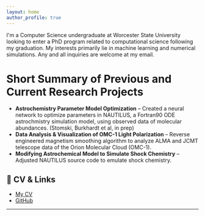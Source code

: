 ```yaml
---
layout: home
author_profile: true
---
```


I'm a Computer Science undergraduate at Worcester State University looking to enter a PhD program related to computational science following my graduation. My interests primarily lie in machine learning and numerical simulations. Any and all inquiries are welcome at my email.

# Short Summary of Previous and Current Research Projects
- **Astrochemistry Parameter Model Optimization** – Created a neural network to optimize parameters in NAUTILUS, a Fortran90 ODE astrochmistry simulation model, using observed data of molecular abundances. (Stomski, Burkhardt et al, in prep)
- **Data Analysis & Visualization of OMC-1 Light Polarization** – Reverse engineered magnetism smoothing algorithm to analyze ALMA and JCMT telescope data of the Orion Molecular Cloud (OMC-1).
- **Modifying Astrochemical Model to Simulate Shock Chemistry** – Adjusted NAUTILUS source code to emulate shock chemistry.

## 📄 CV & Links
- [My CV](#)  
- [GitHub](https://github.com/WojtekTheBear0)  

---
